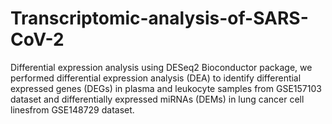 # Transcriptomic-analysis-of-SARS-CoV-2
Differential expression analysis using DESeq2 Bioconductor package, we performed differential expression analysis (DEA) to identify differential expressed genes (DEGs) in plasma and leukocyte samples from GSE157103 dataset and differentially expressed miRNAs (DEMs) in lung cancer cell linesfrom GSE148729 dataset.
